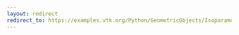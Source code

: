 ```yaml
---
layout: redirect
redirect_to: https://examples.vtk.org/Python/GeometricObjects/IsoparametricCellsDemo/
---
```

